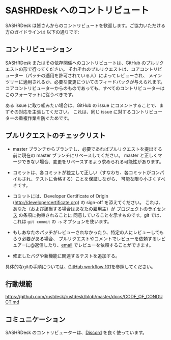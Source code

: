 # SASHRDesk へのコントリビュート

SASHRDesk は皆さんからのコントリビュートを歓迎します。ご協力いただける方のガイドラインは
以下の通りです:

## コントリビューション

SASHRDesk またはその依存関係へのコントリビュートは、GitHub のプルリクエストの形で行ってください。
それぞれのプルリクエストは、コアコントリビューター（パッチの適用を許可されている人）によってレビューされ、
メインツリーに適用されるか、必要な変更についてのフィードバックが与えられます。
コアコントリビューターからのものであっても、すべてのコントリビューターはこのフォーマットに従うべきです。

ある issue に取り組みたい場合は、GitHub の issue にコメントすることで、まずその対応を主張してください。
これは、同じ issue に対するコントリビューターの重複作業を防ぐためです。

## プルリクエストのチェックリスト

- master ブランチからブランチし、必要であればプルリクエストを提出する前に現在の master ブランチにリベースしてください。
  master と正しくマージできない場合、変更をリベースするよう求められる可能性があります。

- コミットは、各コミットが独立して正しい（すなわち、各コミットがコンパイルされ、テストに合格する）ことを保証しながら、
  可能な限り小さくすべきです。

- コミットには、Developer Certificate of Origin (http://developercertificate.org) の sign-off を添えてください。
  これは、あなた（および該当する場合はあなたの雇用主）が [プロジェクトのライセンス](../LICENCE) の条項に拘束されることに
  同意していることを示すものです。git では、これは `git commit` の `-s` オプションを使います。

- もしあなたのパッチがレビューされなかったり、特定の人にレビューしてもらう必要がある場合、
  プルリクエストやコメントでレビューを依頼するレビュアーに@返信したり、[email](mailto:info@sash.com.my) でレビューを依頼することができます。

- 修正したバグや新機能に関連するテストを追加する。

具体的なgitの手順については、[GitHub workflow 101](https://github.com/servo/servo/wiki/GitHub-workflow)を参照してください。

## 行動規範

https://github.com/rustdesk/rustdesk/blob/master/docs/CODE_OF_CONDUCT.md

## コミュニケーション

SASHRDesk のコントリビューターは、[Discord](https://discord.gg/nDceKgxnkV) を良く使っています。
